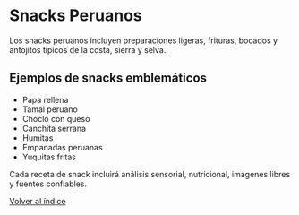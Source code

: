 # Snacks Peruanos

Los snacks peruanos incluyen preparaciones ligeras, frituras, bocados y antojitos típicos de la costa, sierra y selva.

## Ejemplos de snacks emblemáticos

- Papa rellena
- Tamal peruano
- Choclo con queso
- Canchita serrana
- Humitas
- Empanadas peruanas
- Yuquitas fritas

Cada receta de snack incluirá análisis sensorial, nutricional, imágenes libres y fuentes confiables.

[Volver al índice](../README.md)
